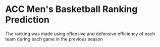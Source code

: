 # ACC Men's Basketball Ranking Prediction

The ranking was made using offensive and defensive efficiency of each team during each game in the previous season
